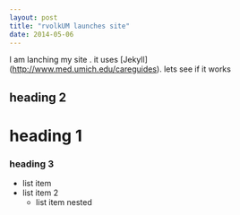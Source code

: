 ```yaml
---
layout: post
title: "rvolkUM launches site"
date: 2014-05-06
---
```

I am lanching my site . it uses [Jekyll] (http://www.med.umich.edu/careguides). lets see if it works
## heading 2
# heading 1
### heading 3
* list item
* list item 2
  * list item nested
